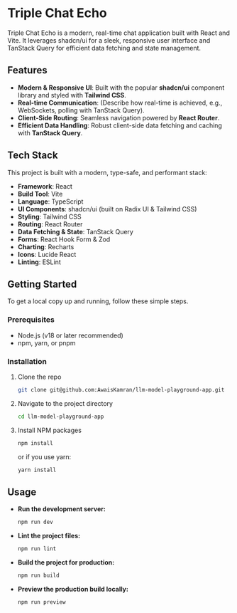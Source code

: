 # Triple Chat Echo

Triple Chat Echo is a modern, real-time chat application built with React and Vite. It leverages shadcn/ui for a sleek, responsive user interface and TanStack Query for efficient data fetching and state management.

## Features

*   **Modern & Responsive UI**: Built with the popular **shadcn/ui** component library and styled with **Tailwind CSS**.
*   **Real-time Communication**: (Describe how real-time is achieved, e.g., WebSockets, polling with TanStack Query).
*   **Client-Side Routing**: Seamless navigation powered by **React Router**.
*   **Efficient Data Handling**: Robust client-side data fetching and caching with **TanStack Query**.
   
##  Tech Stack

This project is built with a modern, type-safe, and performant stack:

*   **Framework**: React
*   **Build Tool**: Vite
*   **Language**: TypeScript
*   **UI Components**: shadcn/ui (built on Radix UI & Tailwind CSS)
*   **Styling**: Tailwind CSS
*   **Routing**: React Router
*   **Data Fetching & State**: TanStack Query
*   **Forms**: React Hook Form & Zod
*   **Charting**: Recharts
*   **Icons**: Lucide React
*   **Linting**: ESLint

## Getting Started

To get a local copy up and running, follow these simple steps.

### Prerequisites

*   Node.js (v18 or later recommended)
*   npm, yarn, or pnpm

### Installation

1.  Clone the repo
    ```sh
    git clone git@github.com:AwaisKamran/llm-model-playground-app.git
    ```
2.  Navigate to the project directory
    ```sh
    cd llm-model-playground-app
    ```
3.  Install NPM packages
    ```sh
    npm install
    ```
    or if you use yarn:
    ```sh
    yarn install
    ```

## Usage

*   **Run the development server:**
    ```sh
    npm run dev
    ```

*   **Lint the project files:**
    ```sh
    npm run lint
    ```

*   **Build the project for production:**
    ```sh
    npm run build
    ```

*   **Preview the production build locally:**
    ```sh
    npm run preview
    ```
